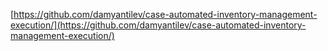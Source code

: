 [https://github.com/damyantilev/case-automated-inventory-management-execution/](https://github.com/damyantilev/case-automated-inventory-management-execution/)
